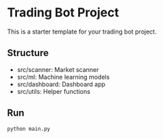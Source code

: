# Trading Bot Project

This is a starter template for your trading bot project.

## Structure
- src/scanner: Market scanner
- src/ml: Machine learning models
- src/dashboard: Dashboard app
- src/utils: Helper functions

## Run
```bash
python main.py
```
